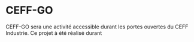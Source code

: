 # CEFF-GO
CEFF-GO sera une activité accessible durant les portes ouvertes du CEFF Industrie. Ce projet à été réalisé durant 

